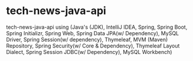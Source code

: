 # tech-news-java-api
tech-news-java-api using (Java's (JDK), IntelliJ IDEA, Spring, Spring Boot, Spring Initializr, Spring Web, Spring Data JPA(w/ Dependency), MySQL Driver, Spring Session(w/ dependency), Thymeleaf, MVM (Maven) Repository, Spring Security(w/ Core &amp; Dependency), Thymeleaf Layout Dialect, Spring Session JDBC(w/ Dependency), MySQL Workbench)
